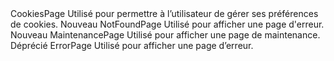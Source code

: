 <v-container>
    <v-row>
        <v-col cols="12" sm="6" md="4">
            <nuxt-link to="cookies-page">
                <v-card class="fill-height" max-width="234">
                    <doc-image src="templates/CookiesPage.svg" width="234"></doc-image>
                    <v-card-title>CookiesPage</v-card-title>
                    <v-card-text>Utilisé pour permettre à l’utilisateur de gérer ses préférences de cookies.</v-card-text>
                </v-card>
            </nuxt-link>
        </v-col>
        <v-col cols="12" sm="6" md="4">
            <nuxt-link to="notfound-page">
                <v-card class="fill-height" max-width="234">
                    <doc-image src="templates/NotFoundPage.svg" width="234"></doc-image>
                    <v-chip outlined color="green" x-small>Nouveau</v-chip>
                    <v-card-title>NotFoundPage</v-card-title>
                    <v-card-text>Utilisé pour afficher une page d'erreur.</v-card-text>
                </v-card>
            </nuxt-link>
        </v-col>
        <v-col cols="12" sm="6" md="4">
            <nuxt-link to="maintenance-page">
                <v-card class="fill-height" max-width="234">
                    <doc-image src="templates/MaintenancePage.svg" width="234"></doc-image>
                    <v-chip outlined color="green" x-small>Nouveau</v-chip>
                    <v-card-title>MaintenancePage</v-card-title>
                    <v-card-text>Utilisé pour afficher une page de maintenance.</v-card-text>
                </v-card>
            </nuxt-link>
        </v-col>
        <v-col cols="12" sm="6" md="4">
            <nuxt-link to="error-page">
                <v-card class="fill-height" max-width="234">
                    <doc-image src="templates/ErrorPage.svg" width="234"></doc-image>
                    <v-chip outlined color="red" x-small>Déprécié</v-chip>
                    <v-card-title>ErrorPage</v-card-title>
                    <v-card-text>Utilisé pour afficher une page d’erreur.</v-card-text>
                </v-card>
            </nuxt-link>
        </v-col>
    </v-row>
</v-container>

<style lang="scss" scoped>
    a {
        text-decoration: none;
    }
    .v-card:hover {
        box-shadow: 0 0 0 2px #3f51b5 !important;
    }
    .v-card__title {
        font-weight: 600 !important;
    }
    img {
        width: 100%;
        height: auto;
        background-color: #E7ECF5;
    }
    .v-chip {
        position: absolute;
        top: 156px;
        right: 0;
        margin: 8px;
        padding: 0 5px;
    }
</style>
